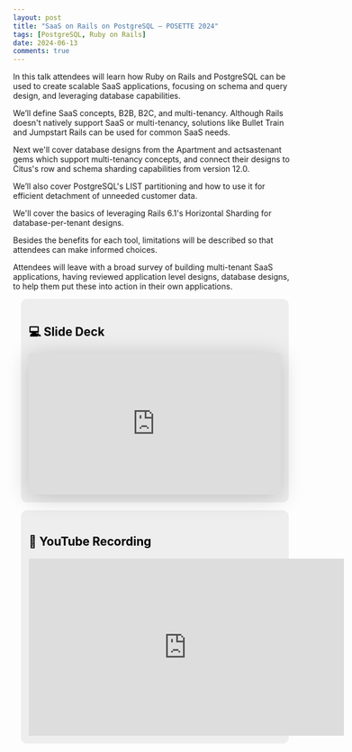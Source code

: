 ```yaml
---
layout: post
title: "SaaS on Rails on PostgreSQL — POSETTE 2024"
tags: [PostgreSQL, Ruby on Rails]
date: 2024-06-13
comments: true
---
```


In this talk attendees will learn how Ruby on Rails and PostgreSQL can be used to create scalable SaaS applications, focusing on schema and query design, and leveraging database capabilities.

We’ll define SaaS concepts, B2B, B2C, and multi-tenancy. Although Rails doesn't natively support SaaS or multi-tenancy, solutions like Bullet Train and Jumpstart Rails can be used for common SaaS needs.

Next we'll cover database designs from the Apartment and actsastenant gems which support multi-tenancy concepts, and connect their designs to Citus's row and schema sharding capabilities from version 12.0.

We’ll also cover PostgreSQL's LIST partitioning and how to use it for efficient detachment of unneeded customer data.

We'll cover the basics of leveraging Rails 6.1's Horizontal Sharding for database-per-tenant designs.

Besides the benefits for each tool, limitations will be described so that attendees can make informed choices.

Attendees will leave with a broad survey of building multi-tenant SaaS applications, having reviewed application level designs, database designs, to help them put these into action in their own applications.


<!-- callout box -->
<section>
<div style="border-radius:0.8em;background-color:#eee;padding:1em;margin:1em;color:#000;">
<h2>💻 Slide Deck</h2>
<iframe class="speakerdeck-iframe" frameborder="0" src="https://speakerdeck.com/player/e5764eba28e94c049313cd314fa4d2c7" title="SaaS on Rails on PostgreSQL" allowfullscreen="true" style="border: 0px; background: padding-box rgba(0, 0, 0, 0.1); margin: 0px; padding: 0px; border-radius: 6px; box-shadow: rgba(0, 0, 0, 0.2) 0px 5px 40px; width: 100%; height: auto; aspect-ratio: 560 / 315;" data-ratio="1.7777777777777777"></iframe>
</div>
</section>

<!-- callout box -->
<section>
<div style="border-radius:0.8em;background-color:#eee;padding:1em;margin:1em;color:#000;">
<h2>🎥 YouTube Recording</h2>
<iframe width="560" height="315" src="https://www.youtube.com/embed/RwXJ4s2pw1A?si=H5tSbkPaNiVNLBgl" title="YouTube video player" frameborder="0" allow="accelerometer; autoplay; clipboard-write; encrypted-media; gyroscope; picture-in-picture; web-share" referrerpolicy="strict-origin-when-cross-origin" allowfullscreen></iframe>
</div>
</section>
